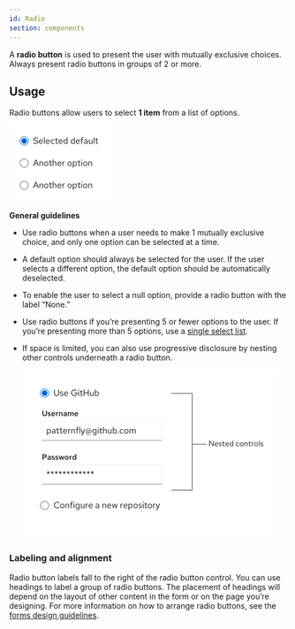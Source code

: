 ```yaml
---
id: Radio
section: components
---
```

A **radio button** is used to present the user with mutually exclusive choices. Always present radio buttons in groups of 2 or more.

## Usage
Radio buttons allow users to select **1 item** from a list of options.

<img src="./img/radio.png" alt="Example of radio button options" width="187"/>

**General guidelines**

*  Use radio buttons when a user needs to make 1 mutually exclusive choice, and only one option can be selected at a time.
* A default option should always be selected for the user. If the user selects a different option, the default option should be automatically deselected.
* To enable the user to select a null option, provide a radio button with the label “None.”
* Use radio buttons if you’re presenting 5 or fewer options to the user. If you’re presenting more than 5 options, use a [single select list](/components/select/design-guidelines#single-select). 
* If space is limited, you can also use progressive disclosure by nesting other controls underneath a radio button.

    <img src="./img/nested-controls-radio.png" alt="Example of nested control with radio buttons" width="465"/>


### Labeling and alignment

Radio button labels fall to the right of the radio button control. You can use headings to label a group of radio buttons. The placement of headings will depend on the layout of other content in the form or on the page you’re designing. For more information on how to arrange radio buttons, see the [forms design guidelines](/components/form/design-guidelines#data-input-arrangement).
